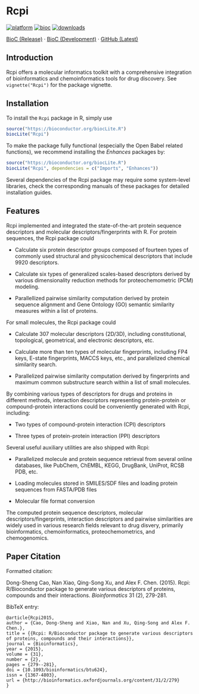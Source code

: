 # Rcpi

[![platform](https://www.bioconductor.org/shields/availability/devel/Rcpi.svg)](https://bioconductor.org/packages/release/bioc/html/Rcpi.html#archives)
[![bioc](https://www.bioconductor.org/shields/years-in-bioc/Rcpi.svg)](https://bioconductor.org/packages/release/bioc/html/Rcpi.html#since)
[![downloads](https://www.bioconductor.org/shields/downloads/Rcpi.svg)](https://bioconductor.org/packages/stats/bioc/Rcpi/)

[BioC (Release)](https://www.bioconductor.org/packages/release/bioc/html/Rcpi.html) · [BioC (Development)](https://www.bioconductor.org/packages/devel/bioc/html/Rcpi.html) · [GitHub (Latest)](https://github.com/road2stat/Rcpi)

## Introduction

Rcpi offers a molecular informatics toolkit with a comprehensive integration of bioinformatics and chemoinformatics tools for drug discovery. See `vignette("Rcpi")` for the package vignette.

## Installation

To install the `Rcpi` package in R, simply use

```r
source("https://bioconductor.org/biocLite.R")
biocLite("Rcpi")
```

To make the package fully functional (especially the Open Babel related functions), we recommend installing the _Enhances_ packages by:

```r
source("https://bioconductor.org/biocLite.R")
biocLite("Rcpi", dependencies = c("Imports", "Enhances"))
```

Several dependencies of the Rcpi package may require some system-level libraries, check the corresponding manuals of these packages for detailed installation guides.

## Features

Rcpi implemented and integrated the state-of-the-art protein sequence descriptors and molecular descriptors/fingerprints with R. For protein sequences, the Rcpi package could

  * Calculate six protein descriptor groups composed of fourteen types of commonly used structural and physicochemical descriptors that include 9920 descriptors.

  * Calculate six types of generalized scales-based descriptors derived by various dimensionality reduction methods for proteochemometric (PCM) modeling.

  * Parallellized pairwise similarity computation derived by protein sequence alignment and Gene Ontology (GO) semantic similarity measures within a list of proteins.

For small molecules, the Rcpi package could

  * Calculate 307 molecular descriptors (2D/3D), including constitutional, topological, geometrical, and electronic descriptors, etc.

  * Calculate more than ten types of molecular fingerprints, including FP4 keys, E-state fingerprints, MACCS keys, etc., and parallelized chemical similarity search.

  * Parallelized pairwise similarity computation derived by fingerprints and maximum common substructure search within a list of small molecules.

By combining various types of descriptors for drugs and proteins in different methods, interaction descriptors representing protein-protein or compound-protein interactions could be conveniently generated with Rcpi, including:

  * Two types of compound-protein interaction (CPI) descriptors

  * Three types of protein-protein interaction (PPI) descriptors

Several useful auxiliary utilities are also shipped with Rcpi:

  * Parallelized molecule and protein sequence retrieval from several online databases, like PubChem, ChEMBL, KEGG, DrugBank, UniProt, RCSB PDB, etc.

  * Loading molecules stored in SMILES/SDF files and loading protein sequences from FASTA/PDB files

  * Molecular file format conversion

The computed protein sequence descriptors, molecular descriptors/fingerprints, interaction descriptors and pairwise similarities are widely used in various research fields relevant to drug disvery, primarily bioinformatics, chemoinformatics, proteochemometrics, and chemogenomics.

## Paper Citation

Formatted citation:

Dong-Sheng Cao, Nan Xiao, Qing-Song Xu, and Alex F. Chen. (2015). Rcpi: R/Bioconductor package to generate various descriptors of proteins, compounds and their interactions. _Bioinformatics_ 31 (2), 279-281.

BibTeX entry:

```
@article{Rcpi2015,
author = {Cao, Dong-Sheng and Xiao, Nan and Xu, Qing-Song and Alex F. Chen.},
title = {{Rcpi: R/Bioconductor package to generate various descriptors of proteins, compounds and their interactions}},
journal = {Bioinformatics},
year = {2015},
volume = {31},
number = {2},
pages = {279--281},
doi = {10.1093/bioinformatics/btu624},
issn = {1367-4803},
url = {http://bioinformatics.oxfordjournals.org/content/31/2/279}
}
```
